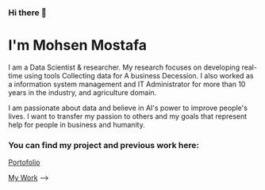 ### Hi there 👋

# I'm Mohsen Mostafa 

I am a Data Scientist & researcher. My research focuses on developing real-time using tools Collecting data for A business Decession. I also worked as a information system management and IT Administrator for more than 10 years in the industry, and agriculture domain.

I am passionate about data and believe in AI's power to improve people's lives. I want to transfer my passion to others and my goals that represent help for people in business and humanity.

### You can find my project and previous work here:

[Portofolio](https://github.com/MohsenMostafa88/Portofolio)

[My Work](https://github.com/MohsenMostafa88/Data-Science-Python-Tasks-Projects)
-->

